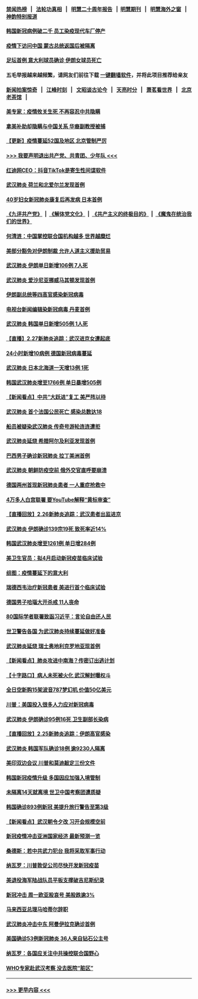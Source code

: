 #### [禁闻热榜](热点新闻.md?=0)  &nbsp;&nbsp;|&nbsp;&nbsp; [法轮功真相](https://github.com/gfw-breaker/truth/blob/master/README.md?=0) &nbsp;&nbsp;|&nbsp;&nbsp; [明慧二十周年报告](https://github.com/gfw-breaker/mh-reports/blob/master/README.md?=0) &nbsp;&nbsp;|&nbsp;&nbsp;[明慧期刊](https://github.com/gfw-breaker/mh-qikan) &nbsp;&nbsp;|&nbsp;&nbsp; [明慧海外之窗](https://github.com/gfw-breaker/mh-news/blob/master/README.md?=0) &nbsp;&nbsp;|&nbsp;&nbsp; [神韵特别报道](https://github.com/gfw-breaker/mh-news/blob/master/shenyun.md?=0)
#### [韩国新冠病例破二千 员工染疫现代车厂停产](../pages/nsc418/n11902630.md?t=02282002) 
#### [疫情下访问中国 蒙古总统返国后被隔离](../pages/nsc418/n11902769.md?t=02282002) 
#### [足坛首例 意大利球员确诊 伊朗女球员死亡](../pages/nsc418/n11902639.md?t=02282002) 
#### 五毛举报越来越频繁，请网友们前往下载 [一键翻墙软件](https://github.com/gfw-breaker/ssr-accounts)，并将此项目推荐给亲友
#### [新闻拍案惊奇](https://github.com/gfw-breaker/banned-news/blob/master/pages/link4.md) &nbsp;&nbsp;|&nbsp;&nbsp; [江峰时刻](https://github.com/gfw-breaker/banned-news/blob/master/pages/link4.md) &nbsp;&nbsp;|&nbsp;&nbsp; [文昭谈古论今](https://github.com/gfw-breaker/banned-news/blob/master/pages/link4.md) &nbsp;&nbsp;|&nbsp;&nbsp; [天亮时分](https://github.com/gfw-breaker/banned-news/blob/master/pages/link4.md) &nbsp;&nbsp;|&nbsp;&nbsp; [萧茗看世界](https://github.com/gfw-breaker/banned-news/blob/master/pages/link4.md) &nbsp;&nbsp;|&nbsp;&nbsp; [北京老茶馆](https://github.com/gfw-breaker/banned-news/blob/master/pages/link4.md) &nbsp;&nbsp;|&nbsp;&nbsp; 
#### [美专家：疫情攸关生死 不再容忍中共隐瞒](../pages/nsc418/n11901694.md?t=02282002) 
#### [拿美补助却隐瞒与中国关系 华裔副教授被捕](../pages/nsc418/n11901687.md?t=02282002) 
#### [【更新】疫情蔓延52国及地区 北京管制严厉](../pages/nsc418/n11890652.md?t=02282002) 
#### [>>> 我要声明退出共产党、共青团、少年队 <<<](https://github.com/begood0513/goodnews/blob/master/quit/letter.md) 
#### [红迪网CEO：抖音TikTok是寄生性间谍软件](../pages/nsc418/n11901675.md?t=02282002) 
#### [武汉肺炎 荷兰和北爱尔兰发现首例](../pages/nsc418/n11901256.md?t=02282002) 
#### [40岁妇女新冠肺炎康复后再发病 日本首例](../pages/nsc418/n11901341.md?t=02282002) 
#### [《九评共产党》](https://github.com/begood0513/9ping.md/blob/master/README.md) &nbsp;|&nbsp; [《解体党文化》](../../../../jtdwh.md/blob/master/README.md)  &nbsp;|&nbsp; [《共产主义的终极目的》](../../../../gczydzjmd.md/blob/master/README.md) &nbsp;|&nbsp; [《魔鬼在统治我们的世界》](../../../../mgztzwmdsj.md/blob/master/README.md) 
#### [何清涟：中国掌控联合国机构越多 世界越糜烂](../pages/nsc418/n11901020.md?t=02282002) 
#### [美部分豁免对伊朗制裁 允许人道主义援助贸易](../pages/nsc418/n11900859.md?t=02282002) 
#### [武汉肺炎 伊朗单日新增106例 7人死](../pages/nsc418/n11900839.md?t=02282002) 
#### [武汉肺炎 爱沙尼亚挪威马其顿发现首例](../pages/nsc418/n11900878.md?t=02282002) 
#### [伊朗副总统等四高官感染新冠病毒](../pages/nsc418/n11900818.md?t=02282002) 
#### [电视台新闻编辑染新冠病毒 丹麦首例](../pages/nsc418/n11900794.md?t=02282002) 
#### [武汉肺炎 韩国单日新增505例 1人死](../pages/nsc418/n11900450.md?t=02282002) 
#### [【直播】2.27新肺炎追踪：武汉进京女遭起底](../pages/nsc418/n11900415.md?t=02282002) 
#### [24小时新增10病例 德国新冠病毒蔓延](../pages/nsc418/n11900522.md?t=02282002) 
#### [武汉肺炎 日本北海道一天增13例 1死](../pages/nsc418/n11900329.md?t=02282002) 
#### [韩国武汉肺炎增至1766例 单日暴增505例](../pages/nsc418/n11899748.md?t=02282002) 
#### [【新闻看点】中共“大跃进”复工 美严阵以待](../pages/nsc418/n11898221.md?t=02282002) 
#### [武汉肺炎 首个法国公民死亡 感染总数达18](../pages/nsc418/n11898430.md?t=02282002) 
#### [船员被疑染武汉肺炎 传奇号游轮连连遭拒](../pages/nsc418/n11898226.md?t=02282002) 
#### [武汉肺炎延烧 希腊阿尔及利亚发现首例](../pages/nsc418/n11898021.md?t=02282002) 
#### [巴西男子确诊新冠肺炎 拉丁美洲首例](../pages/nsc418/n11898020.md?t=02282002) 
#### [武汉肺炎 朝鲜防疫空前 俄外交官直呼要崩溃](../pages/nsc418/n11897857.md?t=02282002) 
#### [德国两州首现新冠肺炎患者 一人重症抢救中](../pages/nsc418/n11897548.md?t=02282002) 
#### [4万多人白宫联署 要YouTube解释“黄标审查”](../pages/nsc418/n11897803.md?t=02282002) 
#### [【直播回放】2.26新肺炎追踪：武汉患者出监进京](../pages/nsc418/n11897551.md?t=02282002) 
#### [武汉肺炎 伊朗确诊139宗19死 致死率近14%](../pages/nsc418/n11897547.md?t=02282002) 
#### [韩国武汉肺炎增至1261例 单日增284例](../pages/nsc418/n11897376.md?t=02282002) 
#### [美卫生官员：拟4月启动新冠疫苗临床试验](../pages/nsc418/n11896357.md?t=02282002) 
#### [组图：疫情蔓延下的意大利](../pages/nsc418/n11894159.md?t=02282002) 
#### [瑞德西韦治疗新冠患者 美进行首个临床试验](../pages/nsc418/n11895845.md?t=02282002) 
#### [德国男子哈瑙大开杀戒 11人丧命](../pages/nsc418/n11895317.md?t=02282002) 
#### [80国际学者联署致函习近平：言论自由还人民](../pages/nsc418/n11895601.md?t=02282002) 
#### [世卫警告各国 为武汉肺炎持续蔓延做好准备](../pages/nsc418/n11895336.md?t=02282002) 
#### [武汉肺炎延烧 瑞士奥地利克罗地亚现首例](../pages/nsc418/n11895444.md?t=02282002) 
#### [【新闻看点】肺炎攻进中南海？传密订出逃计划](../pages/nsc418/n11895448.md?t=02282002) 
#### [【十字路口】病人未死被火化 武汉解封曝权斗](../pages/nsc418/n11893784.md?t=02282002) 
#### [全日空新购15架波音787梦幻机 价值50亿美元](../pages/nsc418/n11895154.md?t=02282002) 
#### [川普：美国投入很多人力应对新冠病毒](../pages/nsc418/n11894977.md?t=02282002) 
#### [武汉肺炎 伊朗确诊95例16死 卫生副部长染病](../pages/nsc418/n11894906.md?t=02282002) 
#### [【直播回放】2.25新肺炎追踪：伊朗高官感染](../pages/nsc418/n11894749.md?t=02282002) 
#### [武汉肺炎 韩国军队确诊18例 逾9230人隔离](../pages/nsc418/n11894703.md?t=02282002) 
#### [美印双边会议 川普和莫迪敲定三份文件](../pages/nsc418/n11894247.md?t=02282002) 
#### [韩国新冠疫情升级 多国因应加强入境管制](../pages/nsc418/n11894334.md?t=02282002) 
#### [未隔离14天就离境 世卫中国考察团遭质疑](../pages/nsc418/n11893756.md?t=02282002) 
#### [韩国确诊893例新冠 美提升旅行警告至第3级](../pages/nsc418/n11893662.md?t=02282002) 
#### [【新闻看点】武汉朝令夕改 习开会规模空前](../pages/nsc418/n11892858.md?t=02282002) 
#### [新冠疫情冲击亚洲国家经济 最新预测一览](../pages/nsc418/n11893339.md?t=02282002) 
#### [桑德斯：若中共武力犯台 我将采取军事行动](../pages/nsc418/n11893282.md?t=02282002) 
#### [纳瓦罗：川普敦促公司尽快开发新冠疫苗](../pages/nsc418/n11893211.md?t=02282002) 
#### [美退役海军陆战队员平板支撑破吉尼斯纪录](../pages/nsc418/n11893022.md?t=02282002) 
#### [新冠冲击 周一欧亚股哀号 美股跌逾3%](../pages/nsc418/n11892648.md?t=02282002) 
#### [马来西亚总理马哈蒂尔辞职](../pages/nsc418/n11892792.md?t=02282002) 
#### [武汉肺炎冲击中东 阿曼伊拉克确诊首例](../pages/nsc418/n11892871.md?t=02282002) 
#### [美国确诊53例新冠肺炎 36人来自钻石公主号](../pages/nsc418/n11892877.md?t=02282002) 
#### [纳瓦罗：各国应关注中共操控联合国野心](../pages/nsc418/n11892856.md?t=02282002) 
#### [WHO专家赴武汉考察 没去医院“脏区”](../pages/nsc418/n11892736.md?t=02282002) 

----
#### [ >>> 更早内容 <<< ](../indexes/nsc418-earlier.md)
